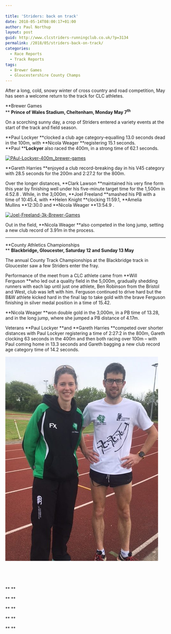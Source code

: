 ```yaml
---

title: 'Striders: back on track'
date: 2018-05-14T08:00:17+01:00
author: Paul Northup
layout: post
guid: http://www.clcstriders-runningclub.co.uk/?p=3134
permalink: /2018/05/striders-back-on-track/
categories:
  - Race Reports
  - Track Reports
tags:
  - Brewer Games
  - Gloucestershire County Champs
---
```

After a long, cold, snowy winter of cross country and road competition, May has seen a welcome return to the track for CLC athletes.

**Brewer Games  
** **Prince of Wales Stadium, Cheltenham, Monday May 7<sup>th</sup>**

On a scorching sunny day, a crop of Striders entered a variety events at the start of the track and field season.

**Paul Lockyer **clocked a club age category-equalling 13.0 seconds dead in the 100m, with **Nicola Weager **registering 15.1 seconds. **Paul ****Lockyer** also raced the 400m, in a strong time of 62.1 seconds.

[<img class="alignnone wp-image-3139" src="/Images/2018/05/PAul-Lockyer-400m_brewer-games.jpg" alt="PAul-Lockyer-400m_brewer-games" width="800" height="533" srcset="/Images/2018/05/PAul-Lockyer-400m_brewer-games.jpg 960w, /Images/2018/05/PAul-Lockyer-400m_brewer-games-300x200.jpg 300w, /Images/2018/05/PAul-Lockyer-400m_brewer-games-768x511.jpg 768w" sizes="(max-width: 800px) 100vw, 800px" />](/Images/2018/05/PAul-Lockyer-400m_brewer-games.jpg)

**Gareth Harries **enjoyed a club record-breaking day in his V45 category with 28.5 seconds for the 200m and 2:27.2 for the 800m.

Over the longer distances, **Clark Lawson **maintained his very fine form this year by finishing well under his five-minute target time for the 1,500m in 4:52.8
. While, in the 3,000m, **Joel Freeland **smashed his PB with a time of 10:45.4, with **Helen Knight **clocking 11:59.1, **Amelia Mullins **12:30.0 and **Nicola Weager **13:54.9
.

[<img class="alignnone wp-image-3138" src="/Images/2018/05/Joel-Freeland-3k-Brewer-Games.jpg" alt="Joel-Freeland-3k-Brewer-Games" width="800" height="533" srcset="/Images/2018/05/Joel-Freeland-3k-Brewer-Games.jpg 960w, /Images/2018/05/Joel-Freeland-3k-Brewer-Games-300x200.jpg 300w, /Images/2018/05/Joel-Freeland-3k-Brewer-Games-768x511.jpg 768w" sizes="(max-width: 800px) 100vw, 800px" />](/Images/2018/05/Joel-Freeland-3k-Brewer-Games.jpg)

Out in the field, **Nicola Weager **also competed in the long jump, setting a new club record of 3.91m in the process.

* * *

**County Athletics Championships  
** **Blackbridge, Gloucester, Saturday 12 and Sunday 13 May**

The annual County Track Championships at the Blackbridge track in Gloucester saw a few Striders enter the fray.

Performance of the meet from a CLC athlete came from **Will Ferguson **who led out a quality field in the 5,000m, gradually shedding runners with each lap until just one athlete, Ben Robinson from the Bristol and West, club was left with him. Ferguson continued to drive hard but the B&W athlete kicked hard in the final lap to take gold with the brave Ferguson finishing in silver medal position in a time of 15.42.

**Nicola Weager **won double gold in the 3,000m, in a PB time of 13.28, and in the long jump, where she jumped a PB distance of 4.17m.

Veterans **Paul Lockyer **and **Gareth Harries **competed over shorter distances with Paul Lockyer registering a time of 2:27:2 in the 800m, Gareth clocking 63 seconds in the 400m and then both racing over 100m – with Paul coming home in 13.3 seconds and Gareth bagging a new club record age category time of 14.2 seconds.

[<img class="alignnone size-full wp-image-3136" src="/Images/2018/05/Nicola-Will-e1526281003754.jpg" alt="Nicola-Will" width="480" height="640" />](/Images/2018/05/Nicola-Will-e1526281003754.jpg)

&nbsp;

&nbsp;

** **

** **

** **

** **

** **